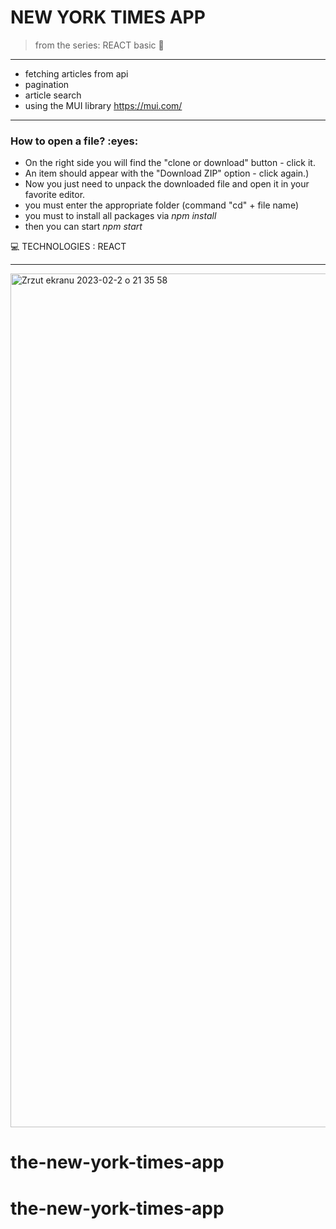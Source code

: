 <h1> NEW YORK TIMES APP  </h1>

>from the series: REACT basic  :muscle:

----



* fetching articles from api
* pagination
* article search 
* using the MUI library https://mui.com/


-----
<h3>How to open a file? :eyes: </h3>


* On the right side you will find the "clone or download" button - click it.
* An item should appear with the "Download ZIP" option - click again.)
* Now you just need to unpack the downloaded file and open it in your favorite editor.
* you must enter the appropriate folder (command "cd" + file name)
* you must to install all packages via *npm install*
* then you can start *npm start*


:computer: TECHNOLOGIES : REACT

----
<img width="1366" alt="Zrzut ekranu 2023-02-2 o 21 35 58" src="https://user-images.githubusercontent.com/59742201/216443811-9c519875-8673-41e2-baf8-58de4caa466e.png">


# the-new-york-times-app
# the-new-york-times-app
